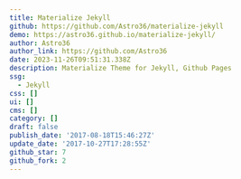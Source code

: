 ```yaml
---
title: Materialize Jekyll
github: https://github.com/Astro36/materialize-jekyll
demo: https://astro36.github.io/materialize-jekyll/
author: Astro36
author_link: https://github.com/Astro36
date: 2023-11-26T09:51:31.338Z
description: Materialize Theme for Jekyll, Github Pages
ssg:
  - Jekyll
css: []
ui: []
cms: []
category: []
draft: false
publish_date: '2017-08-18T15:46:27Z'
update_date: '2017-10-27T17:28:55Z'
github_star: 7
github_fork: 2
---
```

